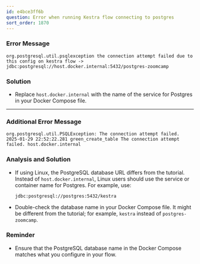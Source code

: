 ```yaml
---
id: e4bce3ff6b
question: Error when running Kestra flow connecting to postgres
sort_order: 1870
---
```


### Error Message
```plaintext
org.postgresql.util.psqlexception the connection attempt failed due to this config on kestra flow -> jdbc:postgresql://host.docker.internal:5432/postgres-zoomcamp
```

### Solution
- Replace `host.docker.internal` with the name of the service for Postgres in your Docker Compose file.

---

### Additional Error Message
```plaintext
org.postgresql.util.PSQLException: The connection attempt failed. 2025-01-29 22:52:22.281 green_create_table The connection attempt failed. host.docker.internal
```

### Analysis and Solution
- If using Linux, the PostgreSQL database URL differs from the tutorial. Instead of `host.docker.internal`, Linux users should use the service or container name for Postgres. For example, use:
  
  ```plaintext
  jdbc:postgresql://postgres:5432/kestra
  ```
- Double-check the database name in your Docker Compose file. It might be different from the tutorial; for example, `kestra` instead of `postgres-zoomcamp`.

### Reminder
- Ensure that the PostgreSQL database name in the Docker Compose matches what you configure in your flow.